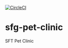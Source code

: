 [![CircleCI](https://dl.circleci.com/status-badge/img/gh/ppfurtado/sfg-pet-clinic/tree/main.svg?style=svg)](https://dl.circleci.com/status-badge/redirect/gh/ppfurtado/sfg-pet-clinic/tree/main)

# sfg-pet-clinic

SFT Pet Clinic
